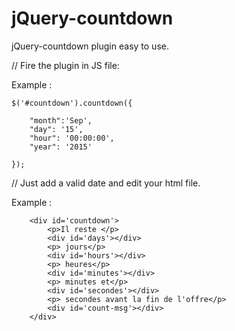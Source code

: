 # jQuery-countdown
jQuery-countdown plugin easy to use.

// Fire the plugin in JS file:

Example :

    $('#countdown').countdown({
        
        "month":'Sep',
        "day": '15', 
        "hour": '00:00:00', 
        "year": '2015'
        
    });

// Just add a valid date and edit your html file. 

Example :

        <div id='countdown'>
            <p>Il reste </p>
            <div id='days'></div>
            <p> jours</p>
            <div id='hours'></div>
            <p> heures</p>
            <div id='minutes'></div>
            <p> minutes et</p>
            <div id='secondes'></div>
            <p> secondes avant la fin de l'offre</p>
            <div id='count-msg'></div>          
        </div>
